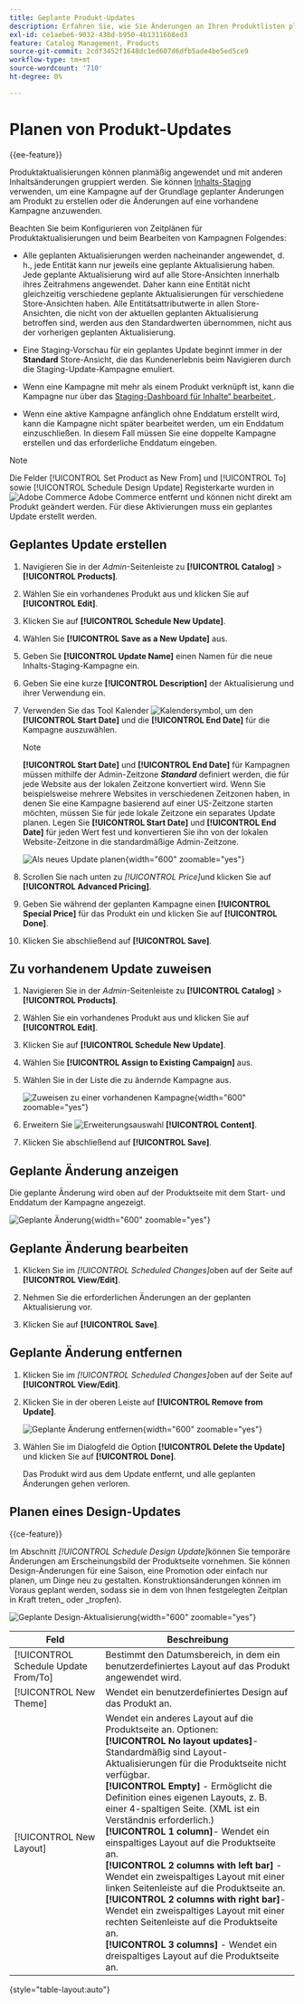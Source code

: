 ```yaml
---
title: Geplante Produkt-Updates
description: Erfahren Sie, wie Sie Änderungen an Ihren Produktlisten planen können, um Kampagnen und Werbeprogramme zu unterstützen.
exl-id: ce1aebe6-9032-438d-b950-4b13116b8ed3
feature: Catalog Management, Products
source-git-commit: 2cdf3452f1648dc1ed607d6dfb5ade4be5ed5ce9
workflow-type: tm+mt
source-wordcount: '710'
ht-degree: 0%

---
```


# Planen von Produkt-Updates

{{ee-feature}}

Produktaktualisierungen können planmäßig angewendet und mit anderen Inhaltsänderungen gruppiert werden. Sie können [Inhalts-Staging](../content-design/content-staging.md) verwenden, um eine Kampagne auf der Grundlage geplanter Änderungen am Produkt zu erstellen oder die Änderungen auf eine vorhandene Kampagne anzuwenden.

Beachten Sie beim Konfigurieren von Zeitplänen für Produktaktualisierungen und beim Bearbeiten von Kampagnen Folgendes:

- Alle geplanten Aktualisierungen werden nacheinander angewendet, d. h., jede Entität kann nur jeweils eine geplante Aktualisierung haben. Jede geplante Aktualisierung wird auf alle Store-Ansichten innerhalb ihres Zeitrahmens angewendet. Daher kann eine Entität nicht gleichzeitig verschiedene geplante Aktualisierungen für verschiedene Store-Ansichten haben. Alle Entitätsattributwerte in allen Store-Ansichten, die nicht von der aktuellen geplanten Aktualisierung betroffen sind, werden aus den Standardwerten übernommen, nicht aus der vorherigen geplanten Aktualisierung.

- Eine Staging-Vorschau für ein geplantes Update beginnt immer in der **Standard** Store-Ansicht, die das Kundenerlebnis beim Navigieren durch die Staging-Update-Kampagne emuliert.

- Wenn eine Kampagne mit mehr als einem Produkt verknüpft ist, kann die Kampagne nur über das [Staging-Dashboard für Inhalte“ bearbeitet &#x200B;](../content-design/content-staging-dashboard.md).

- Wenn eine aktive Kampagne anfänglich ohne Enddatum erstellt wird, kann die Kampagne nicht später bearbeitet werden, um ein Enddatum einzuschließen. In diesem Fall müssen Sie eine doppelte Kampagne erstellen und das erforderliche Enddatum eingeben.


>[!NOTE]
>
>Die Felder [!UICONTROL Set Product as New From] und [!UICONTROL To] sowie [!UICONTROL Schedule Design Update] Registerkarte wurden in ![Adobe Commerce](../assets/adobe-logo.svg) Adobe Commerce entfernt und können nicht direkt am Produkt geändert werden. Für diese Aktivierungen muss ein geplantes Update erstellt werden.

## Geplantes Update erstellen

1. Navigieren Sie in der _Admin_-Seitenleiste zu **[!UICONTROL Catalog]** > **[!UICONTROL Products]**.

1. Wählen Sie ein vorhandenes Produkt aus und klicken Sie auf **[!UICONTROL Edit]**.

1. Klicken Sie auf **[!UICONTROL Schedule New Update]**.

1. Wählen Sie **[!UICONTROL Save as a New Update]** aus.

1. Geben Sie **[!UICONTROL Update Name]** einen Namen für die neue Inhalts-Staging-Kampagne ein.

1. Geben Sie eine kurze **[!UICONTROL Description]** der Aktualisierung und ihrer Verwendung ein.

1. Verwenden Sie das Tool Kalender ![Kalendersymbol](../assets/icon-calendar.png), um den **[!UICONTROL Start Date]** und die **[!UICONTROL End Date]** für die Kampagne auszuwählen.

   >[!NOTE]
   >
   >**[!UICONTROL Start Date]** und **[!UICONTROL End Date]** für Kampagnen müssen mithilfe der Admin-Zeitzone **_Standard_** definiert werden, die für jede Website aus der lokalen Zeitzone konvertiert wird. Wenn Sie beispielsweise mehrere Websites in verschiedenen Zeitzonen haben, in denen Sie eine Kampagne basierend auf einer US-Zeitzone starten möchten, müssen Sie für jede lokale Zeitzone ein separates Update planen. Legen Sie **[!UICONTROL Start Date]** und **[!UICONTROL End Date]** für jeden Wert fest und konvertieren Sie ihn von der lokalen Website-Zeitzone in die standardmäßige Admin-Zeitzone.

   ![Als neues Update planen](./assets/product-schedule-as-new.png){width="600" zoomable="yes"}

1. Scrollen Sie nach unten zu _[!UICONTROL Price]_&#x200B;und klicken Sie auf **[!UICONTROL Advanced Pricing]**.

1. Geben Sie während der geplanten Kampagne einen **[!UICONTROL Special Price]** für das Produkt ein und klicken Sie auf **[!UICONTROL Done]**.

1. Klicken Sie abschließend auf **[!UICONTROL Save]**.

## Zu vorhandenem Update zuweisen

1. Navigieren Sie in der _Admin_-Seitenleiste zu **[!UICONTROL Catalog]** > **[!UICONTROL Products]**.

1. Wählen Sie ein vorhandenes Produkt aus und klicken Sie auf **[!UICONTROL Edit]**.

1. Klicken Sie auf **[!UICONTROL Schedule New Update]**.

1. Wählen Sie **[!UICONTROL Assign to Existing Campaign]** aus.

1. Wählen Sie in der Liste die zu ändernde Kampagne aus.

   ![Zuweisen zu einer vorhandenen Kampagne](./assets/scheduled-changes-assign-to-existing-campaign.png){width="600" zoomable="yes"}

1. Erweitern Sie ![Erweiterungsauswahl](../assets/icon-display-expand.png) **[!UICONTROL Content]**.

1. Klicken Sie abschließend auf **[!UICONTROL Save]**.

## Geplante Änderung anzeigen

Die geplante Änderung wird oben auf der Produktseite mit dem Start- und Enddatum der Kampagne angezeigt.

![Geplante Änderung](./assets/view-product-scheduled-changes.png){width="600" zoomable="yes"}

## Geplante Änderung bearbeiten

1. Klicken Sie im _[!UICONTROL Scheduled Changes]_&#x200B;oben auf der Seite auf **[!UICONTROL View/Edit]**.

1. Nehmen Sie die erforderlichen Änderungen an der geplanten Aktualisierung vor.

1. Klicken Sie auf **[!UICONTROL Save]**.

## Geplante Änderung entfernen

1. Klicken Sie im _[!UICONTROL Scheduled Changes]_&#x200B;oben auf der Seite auf **[!UICONTROL View/Edit]**.

1. Klicken Sie in der oberen Leiste auf **[!UICONTROL Remove from Update]**.

   ![Geplante Änderung entfernen](./assets/remove-product-scheduled-changes.png){width="600" zoomable="yes"}

1. Wählen Sie im Dialogfeld die Option **[!UICONTROL Delete the Update]** und klicken Sie auf **[!UICONTROL Done]**.

   Das Produkt wird aus dem Update entfernt, und alle geplanten Änderungen gehen verloren.

## Planen eines Design-Updates

{{ce-feature}}

Im Abschnitt _[!UICONTROL Schedule Design Update]_&#x200B;können Sie temporäre Änderungen am Erscheinungsbild der Produktseite vornehmen. Sie können Design-Änderungen für eine Saison, eine Promotion oder einfach nur planen, um Dinge neu zu gestalten. Konstruktionsänderungen können im Voraus geplant werden, sodass sie in dem von Ihnen festgelegten Zeitplan in Kraft treten_ oder _tropfen).

![Geplante Design-Aktualisierung](./assets/product-design-update-scheduled-ce.png){width="600" zoomable="yes"}


| Feld | Beschreibung |
|--- |--- |
| [!UICONTROL Schedule Update From/To] | Bestimmt den Datumsbereich, in dem ein benutzerdefiniertes Layout auf das Produkt angewendet wird. |
| [!UICONTROL New Theme] | Wendet ein benutzerdefiniertes Design auf das Produkt an. |
| [!UICONTROL New Layout] | Wendet ein anderes Layout auf die Produktseite an. Optionen: <br/>**[!UICONTROL No layout updates]**- Standardmäßig sind Layout-Aktualisierungen für die Produktseite nicht verfügbar.<br/>**[!UICONTROL Empty]** - Ermöglicht die Definition eines eigenen Layouts, z. B. einer 4-spaltigen Seite. (XML ist ein Verständnis erforderlich.) <br/>**[!UICONTROL 1 column]**- Wendet ein einspaltiges Layout auf die Produktseite an.<br/>**[!UICONTROL 2 columns with left bar]** - Wendet ein zweispaltiges Layout mit einer linken Seitenleiste auf die Produktseite an. <br/>**[!UICONTROL 2 columns with right bar]**- Wendet ein zweispaltiges Layout mit einer rechten Seitenleiste auf die Produktseite an.<br/>**[!UICONTROL 3 columns]** - Wendet ein dreispaltiges Layout auf die Produktseite an. |

{style="table-layout:auto"}
